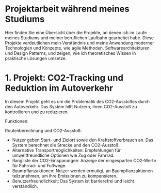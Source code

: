 # Projektarbeit während meines Studiums
Hier finden Sie eine Übersicht über die Projekte, an denen ich im Laufe meines Studiums und meiner beruflichen Laufbahn gearbeitet habe. Diese Projekte verdeutlichen mein Verständnis und meine Anwendung moderner Technologien und Konzepte, wie agile Methoden, Softwarearchitekturen und Design Patterns, und zeigen, wie ich theoretisches Wissen in praktische Lösungen umsetze.

# 1. Projekt: CO2-Tracking und Reduktion im Autoverkehr
In diesem Projekt geht es um die Problematik des CO2-Ausstoßes durch den Autoverkehr. Das System hilft Nutzern, ihren CO2-Ausstoß zu kontrollieren und zu reduzieren.

Funktionen:

Routenberechnung und CO2-Ausstoß: 
- Nutzer geben Start- und Zielort sowie den Kraftstoffverbrauch an. Das System berechnet die Strecke und den CO2-Ausstoß.
- Alternative Transportmöglichkeiten: Empfehlungen für umweltfreundliche Optionen wie Zug oder Fahrrad.
- Rangliste der CO2-Einsparungen: Anzeige der eingesparten CO2-Werte für Fahrrad- und Fußwege.
- Baumpflanzaktionen: Nutzer werden ermutigt, an Baumpflanzaktionen teilzunehmen, um ihre Emissionen zu kompensieren.
- Benutzerfreundlichkeit: Das System ist barrierefrei und leicht verständlich.
